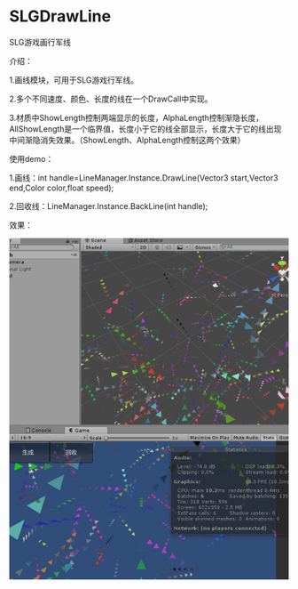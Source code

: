 # SLGDrawLine
SLG游戏画行军线


介绍：

1.画线模块，可用于SLG游戏行军线。

2.多个不同速度、颜色、长度的线在一个DrawCall中实现。

3.材质中ShowLength控制两端显示的长度，AlphaLength控制渐隐长度，AllShowLength是一个临界值，长度小于它的线全部显示，长度大于它的线出现中间渐隐消失效果。（ShowLength、AlphaLength控制这两个效果）


使用demo：

1.画线：int handle=LineManager.Instance.DrawLine(Vector3 start,Vector3 end,Color color,float speed);

2.回收线：LineManager.Instance.BackLine(int handle);


效果：

![image](https://github.com/871041532/SLGDrawLine/blob/master/Assets/%E6%95%88%E6%9E%9C.gif)
